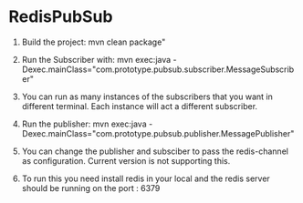 # RedisPubSub

1. Build the project: mvn clean package"

2. Run the Subscriber with: mvn exec:java -Dexec.mainClass="com.prototype.pubsub.subscriber.MessageSubscriber"

3. You can run as many instances of the subscribers that you want in different terminal. Each instance will act a different subscriber.

4. Run the publisher: mvn exec:java -Dexec.mainClass="com.prototype.pubsub.publisher.MessagePublisher"

5. You can change the publisher and subsciber to pass the redis-channel as configuration. Current version is not supporting this.

6. To run this you need install redis in your local and the redis server should be running on the port : 6379